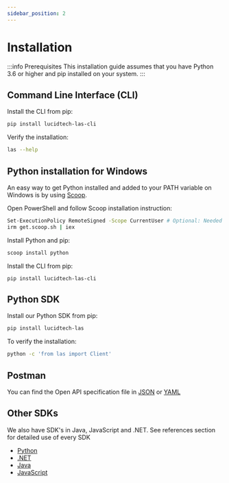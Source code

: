 ```yaml
---
sidebar_position: 2
---
```


# Installation
:::info Prerequisites
This installation guide assumes that you have Python 3.6 or higher and pip installed on your system.
:::

## Command Line Interface \(CLI\)
Install the CLI from pip:

```bash
pip install lucidtech-las-cli
```

Verify the installation:

```bash
las --help
```


## Python installation for Windows
An easy way to get Python installed and added to your PATH variable on Windows is by using [Scoop](https://scoop.sh/).

Open PowerShell and follow Scoop installation instruction:
```bash
Set-ExecutionPolicy RemoteSigned -Scope CurrentUser # Optional: Needed to run a remote script the first time
irm get.scoop.sh | iex
```

Install Python and pip:
```bash
scoop install python
```

Install the CLI from pip:
```
pip install lucidtech-las-cli
```

## Python SDK
Install our Python SDK from pip:

```bash
pip install lucidtech-las
```

To verify the installation:

```bash
python -c 'from las import Client'
```

## Postman

You can find the Open API specification file in [JSON](pathname:///oas.json) or [YAML](pathname:///oas.yaml)

## Other SDKs

We also have SDK's in Java, JavaScript and .NET. See references section for detailed use of every SDK

- [Python](/reference/python.md)
- [.NET](/reference/sdks/dotnet)
- [Java](/reference/sdks/java)
- [JavaScript](/reference/sdks/js)
